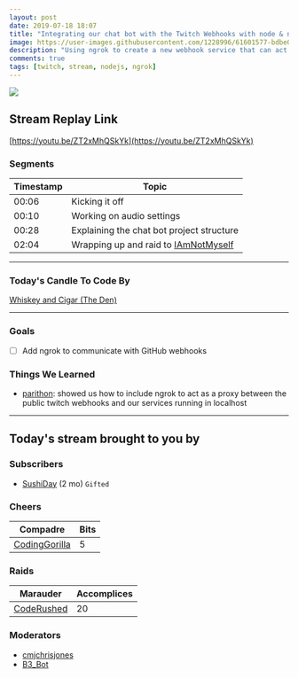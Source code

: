```yaml
---
layout: post
date: 2019-07-18 18:07
title: "Integrating our chat bot with the Twitch Webhooks with node & ngrok"
image: https://user-images.githubusercontent.com/1228996/61601577-bdbe0a00-abfb-11e9-9a91-d4fe48e28428.png
description: "Using ngrok to create a new webhook service that can act as a proxy between our chat bot and the Twitch API webhooks"
comments: true
tags: [twitch, stream, nodejs, ngrok]
---
```


<img src="{{page.image}}"/>

## Stream Replay Link

[https://youtu.be/ZT2xMhQSkYk](https://youtu.be/ZT2xMhQSkYk)

<!--more-->

### Segments

| Timestamp | Topic
| ---       | ---
| 00:06 | Kicking it off |
| 00:10 | Working on audio settings |
| 00:28 | Explaining the chat bot project structure |
| 02:04 | Wrapping up and raid to [IAmNotMyself](https://twitch.tv/IAmNotMyself) |

---

### Today's Candle To Code By

[Whiskey and Cigar (The Den)](https://amzn.to/30ttzO6)

---

### Goals

- [ ] Add ngrok to communicate with GitHub webhooks

### Things We Learned

- [parithon](https://twitch.tv/parithon): showed us how to include ngrok to act as a proxy between the public twitch webhooks and our services running in localhost

---

## Today's stream brought to you by

### Subscribers

- [SushiDay](https://twitch.tv/sushiday) (2 mo) `Gifted`

### Cheers

| Compadre            | Bits        |
| ---                 | ---         |
| [CodingGorilla](https://twitch.tv/codinggorilla) | 5 |

### Raids

| Marauder            | Accomplices |
| ---                 | ---         |
| [CodeRushed](https://twitch.tv/coderushed) | 20 |

### Moderators

- [cmjchrisjones](https://twitch.tv/cmjchrisjones)
- [B3_Bot](https://twitch.tv/b3_bot)
